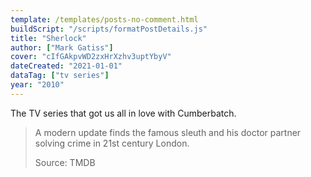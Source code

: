 ```yaml
---
template: /templates/posts-no-comment.html
buildScript: "/scripts/formatPostDetails.js"
title: "Sherlock"
author: ["Mark Gatiss"]
cover: "cIfGAkpvWD2zxHrXzhv3uptYbyV"
dateCreated: "2021-01-01"
dataTag: ["tv series"]
year: "2010"
---
```


The TV series that got us all in love with Cumberbatch.

> A modern update finds the famous sleuth and his doctor partner solving crime in 21st century London.
>
> Source: TMDB
